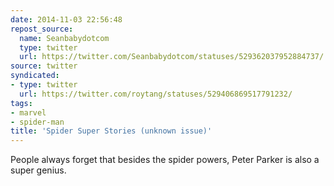 ```yaml
---
date: 2014-11-03 22:56:48
repost_source:
  name: Seanbabydotcom
  type: twitter
  url: https://twitter.com/Seanbabydotcom/statuses/529362037952884737/
source: twitter
syndicated:
- type: twitter
  url: https://twitter.com/roytang/statuses/529406869517791232/
tags:
- marvel
- spider-man
title: 'Spider Super Stories (unknown issue)'
---
```


People always forget that besides the spider powers, Peter Parker is also a super genius.